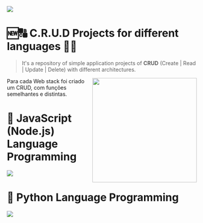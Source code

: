 <a href="https://github.com/IsaacAlves7/crud-projects"><img src="https://user-images.githubusercontent.com/61624336/159622843-8f7ffa91-e9a5-49f4-8980-69d03dd2c3a7.png"></a>

# 🆕🔠 C.R.U.D Projects for different languages 🔄🚮
<blockquote>It's a repository of simple application projects of <b>CRUD</b> (Create | Read | Update | Delete) with different architectures.</blockquote> 

<img src="https://static.platzi.com/media/landing-projects/Proyecto-Python-CRUD.png" height="277" align="right">

Para cada Web stack foi criado um CRUD, com funções semelhantes e distintas.

# 📜 JavaScript (Node.js) Language Programming
<img src="https://www.webdesignemfoco.com/img/files/original/368570-crud-nodejs-l.jpg">

# 🐍 Python Language Programming
<img src="https://www.webdesignemfoco.com/img/files/original/194176-banner-curso-de-python-l.jpg">
